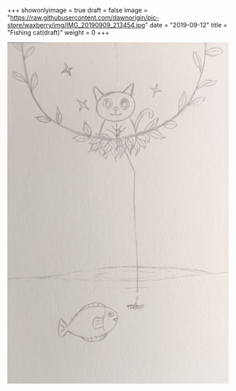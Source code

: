 +++
showonlyimage = true 
draft = false 
image = "https://raw.githubusercontent.com/dawnorigin/pic-store/waxberry/img/IMG_20190909_213454.jpg" 
date = "2019-09-12" 
title = "Fishing cat(draft)" 
weight = 0 
+++

![drawing](https://raw.githubusercontent.com/dawnorigin/pic-store/waxberry/img/IMG_20190909_213454.jpg)  
